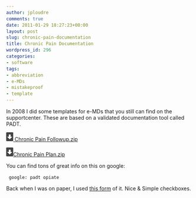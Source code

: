 ```yaml
---
author: jploudre
comments: true
date: 2011-01-29 18:27:23+00:00
layout: post
slug: chronic-pain-documentation
title: Chronic Pain Documentation
wordpress_id: 296
categories:
- software
tags:
- abbreviation
- e-MDs
- mistakeproof
- template
---
```


In 2008 I did some templates for e-MDs that you still can find on the supportcenter. These are based on a validated documentation tool called PADT.

[![](/files/2011/01/57-download.png) Chronic Pain Followup.zip](/files/2011/01/32d2a8e7d0154c8d881e7e1502ac9bb3.zip)

[![](/files/2011/01/57-download.png)Chronic Pain Plan.zip](/files/2011/01/225da8926c244d1ebb7db435f53b7479.zip)

You can find tons of great info on this on google:

     google: padt opiate
     
Back when I was on paper, I used [this form](/files/2011/01/PADT.pdf) of it. Nice & Simple checkboxes. 
